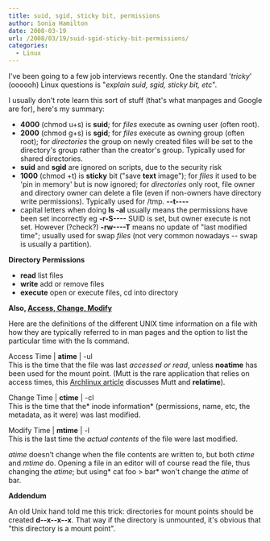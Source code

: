```yaml
---
title: suid, sgid, sticky bit, permissions
author: Sonia Hamilton
date: 2008-03-19
url: /2008/03/19/suid-sgid-sticky-bit-permissions/
categories:
  - Linux
---
```

I've been going to a few job interviews recently. One the standard '*tricky*' (oooooh) Linux questions is "*explain suid, sgid, sticky bit, etc*".

<!--more-->

I usually don't rote learn this sort of stuff (that's what manpages and Google are for), here's my summary:

  * **4000** (chmod u+s) is **suid**; for *files* execute as owning user (often root).
  * **2000** (chmod g+s) is **sgid**; for *files* execute as owning group (often root); for *directories* the group on newly created files will be set to the directory's group rather than the creator's group. Typically used for shared directories.
  * **suid** and **sgid** are ignored on scripts, due to the security risk
  * **1000** (chmod +t) is **sticky** bit ("save **text** image"); for *files* it used to be 'pin in memory' but is now ignored; for *directories* only root, file owner and directory owner can delete a file (even if non-owners have directory write permissions). Typically used for /tmp. **--t----**
  * capital letters when doing **ls -al** usually means the permissions have been set incorrectly eg **-r-S----** SUID is set, but owner execute is not set. However (?check?) **-rw----T** means no update of "last modified time"; usually used for swap *files* (not very common nowadays -- swap is usually a partition).

**Directory Permissions**

  * **read** list files
  * **write** add or remove files
  * **execute** open or execute files, cd into directory

**Also, [Access, Change, Modify][1]**

Here are the definitions of the different UNIX time information on a file with how they are typically referred to in man pages and the option to list the particular time with the ls command.

Access Time | **atime** | -ul  
This is the time that the file was last *accessed *or* read*, unless **noatime** has been used for the mount point. (Mutt is the rare application that relies on access times, this [Archlinux article][2] discusses Mutt and **relatime**).

Change Time | **ctime** | -cl  
This is the time that the* inode information* (permissions, name, etc, the metadata, as it were) was last modified.

Modify Time | **mtime** | -l  
This is the last time the *actual contents* of the file were last modified.

*atime* doesn’t change when the file contents are written to, but both *ctime* and *mtime* do. Opening a file in an editor will of course read the file, thus changing the *atime*; but using* cat foo > bar* won't change the *atime* of bar.

**Addendum**

An old Unix hand told me this trick: directories for mount points should be created **d--x--x--x**. That way if the directory is unmounted, it's obvious that "this directory is a mount point".

 [1]: http://articles.rootsmith.ca/linux/unix-access-modify-and-change-times
 [2]: https://wiki.archlinux.org/index.php/fstab#atime_options

